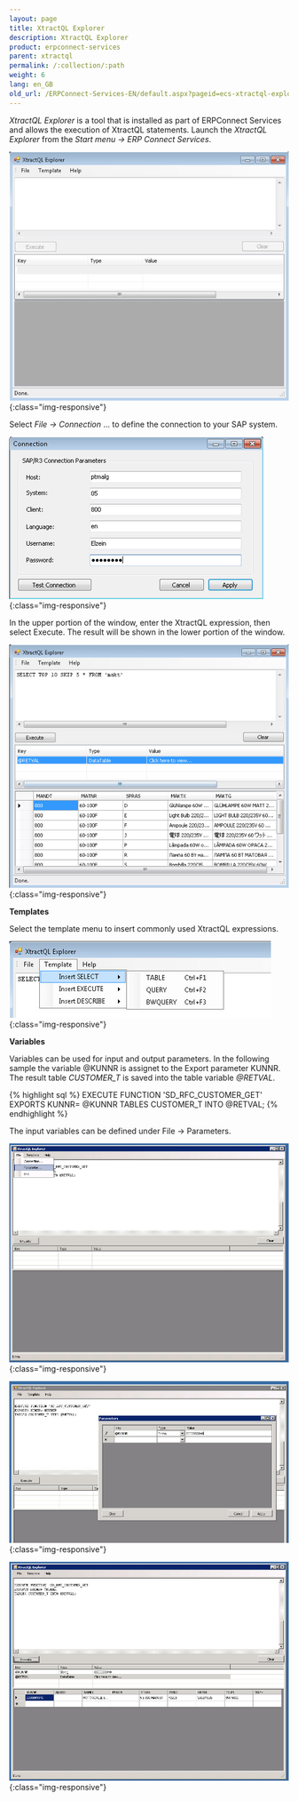 ```yaml
---
layout: page
title: XtractQL Explorer
description: XtractQL Explorer
product: erpconnect-services
parent: xtractql
permalink: /:collection/:path
weight: 6
lang: en_GB
old_url: /ERPConnect-Services-EN/default.aspx?pageid=ecs-xtractql-explorer
---
```


*XtractQL Explorer* is a tool that is installed as part of ERPConnect Services and allows the execution of XtractQL statements.
Launch the *XtractQL Explorer* from the *Start menu -> ERP Connect Services*.

![ECS-XtractQL-Explorer](/img/content/ECS-XtractQL-Explorer.jpg){:class="img-responsive"}

Select *File -> Connection* ... to define the connection to your SAP system.

![ECS-XtractQL-SAP-Connection](/img/content/ECS-XtractQL-SAP-Connection.jpg){:class="img-responsive"}

In the upper portion of the window, enter the XtractQL expression, then select Execute. The result will be shown in the lower portion of the window.

![ECS-XtractQL-Explorer-Table](/img/content/ECS-XtractQL-Explorer-Table.jpg){:class="img-responsive"}

**Templates** 

Select the template menu to insert commonly used XtractQL expressions.

![ECS-XtractQL-Explorer-Template](/img/content/ECS-XtractQL-Explorer-Template.jpg){:class="img-responsive"}

**Variables**

Variables can be used for input and output parameters. 
In the following sample the variable @KUNNR is assignet to the Export parameter KUNNR.
The result table *CUSTOMER_T*  is saved into the table variable *@RETVAL*.


{% highlight sql %}
EXECUTE FUNCTION 'SD_RFC_CUSTOMER_GET' 
EXPORTS KUNNR= @KUNNR 
TABLES CUSTOMER_T INTO @RETVAL;
{% endhighlight %}

The input variables can be defined under File -> Parameters.

![ECS-XtractQL-Explorer-Menu](/img/content/ECS-XtractQL-Explorer-Menu.jpg){:class="img-responsive"}

![ECS-XtractQL-Explorer-Function-Parameter](/img/content/ECS-XtractQL-Explorer-Function-Parameter.jpg){:class="img-responsive"}

![ECS-XtractQL-Explorer-Function](/img/content/ECS-XtractQL-Explorer-Function.jpg){:class="img-responsive"}